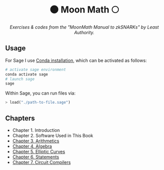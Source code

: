 <p align="center">
  <h1 align="center">
    🌑 Moon Math 🌕
  </h1>
  <p align="center">
    <i>Exercises & codes from the "MoonMath Manual to zkSNARKs" by Least Authority.</i>
  </p>
</p>

## Usage

For Sage I use [Conda installation](https://doc.sagemath.org/html/en/installation/conda.html), which can be activated as follows:

```sh
# activate sage environment
conda activate sage
# launch sage
sage
```

Within Sage, you can run files via:

```py
> load("./path-to-file.sage")
```

## Chapters

- Chapter 1. Introduction
- Chapter 2. Software Used in This Book
- [Chapter 3. Arithmetics](./arithmetics/)
- [Chapter 4. Algebra](./algebra/)
- [Chapter 5. Elliptic Curves](./elliptic-curves/)
- [Chapter 6. Statements](./statements/)
- [Chapter 7. Circuit Compilers](./circuit-compilers/)
